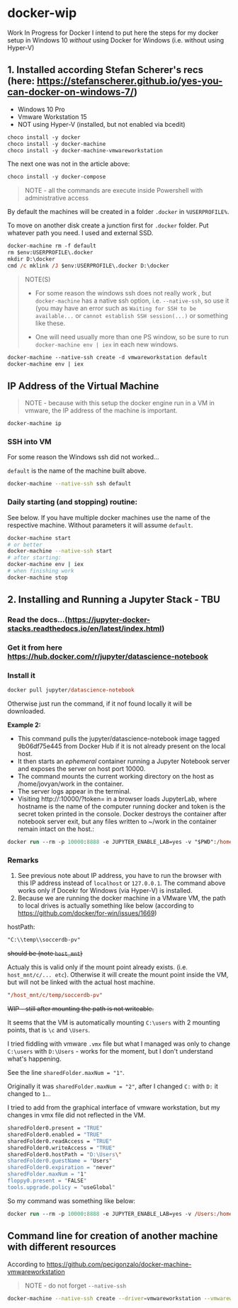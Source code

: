 # docker-wip
Work In Progress for Docker
I intend to put here the steps for my docker setup in Windows 10 *without* using Docker for Windows (i.e. without using Hyper-V)
## 1. Installed according Stefan Scherer's recs (here: https://stefanscherer.github.io/yes-you-can-docker-on-windows-7/)
* Windows 10 Pro
* Vmware Workstation 15
* NOT using Hyper-V (installed, but not enabled via bcedit)
```ps
choco install -y docker
choco install -y docker-machine
choco install -y docker-machine-vmwareworkstation
```
The next one was not in the article above:
```ps
choco install -y docker-compose
```
> NOTE - all the commands are execute inside Powershell with administrative access

By default the machines will be created in a folder `.docker` in `%USERPROFILE%`.

To move on another disk create a junction first for `.docker` folder.
Put whatever path you need. I used and external SSD.

```ps
docker-machine rm -f default
rm $env:USERPROFILE\.docker
mkdir D:\docker
cmd /c mklink /J $env:USERPROFILE\.docker D:\docker

```
> NOTE(S)
> * For some reason the windows ssh does not really work , but `docker-machine` has a native ssh option, i.e. `--native-ssh`, so use it (you may have an error such as `Waiting for SSH to be available...` or `cannot establish SSH session(...)` or something like these.
>
> * One will need usually more than one PS window, so be sure to run `docker-machine env | iex` in each new windows.

```ps
docker-machine --native-ssh create -d vmwareworkstation default
docker-machine env | iex

```

## IP Address of the Virtual Machine
> NOTE - because with this setup the docker engine run in a VM in vmware, the IP address of the machine is important.
```ps
docker-machine ip
```
### SSH into VM
For some reason the Windows ssh did not worked...

`default` is the name of the machine built above.
```bash
docker-machine --native-ssh ssh default
```

### Daily starting (and stopping) routine:
See below. If you have multiple docker machines use the name of the respective machine. 
Without parameters it will assume `default`.

```bash
docker-machine start
# or better
docker-machine --native-ssh start
# after starting:
docker-machine env | iex
# when finishing work
docker-machine stop
```

## 2. Installing and Running a Jupyter Stack - TBU 

### Read the docs...(https://jupyter-docker-stacks.readthedocs.io/en/latest/index.html)

### Get it from here https://hub.docker.com/r/jupyter/datascience-notebook
### Install it
```ps
docker pull jupyter/datascience-notebook
```
Otherwise just run the command, if it nof found locally it will be downloaded.

**Example 2:** 
* This command pulls the jupyter/datascience-notebook image tagged 9b06df75e445 from Docker Hub if it is not already present on the local host. 
* It then starts an *ephemeral* container running a Jupyter Notebook server and exposes the server on host port 10000. 
* The command mounts the current working directory on the host as /home/jovyan/work in the container. 
* The server logs appear in the terminal. 
* Visiting http://<hostname>:10000/?token=<token> in a browser loads JupyterLab, where hostname is the name of the computer running docker and token is the secret token printed in the console. Docker destroys the container after notebook server exit, but any files written to ~/work in the container remain intact on the host.:

```ps
docker run --rm -p 10000:8888 -e JUPYTER_ENABLE_LAB=yes -v "$PWD":/home/jovyan/work jupyter/datascience-notebook
```
### Remarks
1. See previous note about IP address, you have to run the browser with this IP address instead of `localhost` or `127.0.0.1`. The command above works only if Docekr for Windows (via Hyper-V) is installed.
2. Because we are running the docker machine in a VMware VM, the path to local drives is actually something like below (according to https://github.com/docker/for-win/issues/1669)

hostPath:
```ps
"C:\\temp\\soccerdb-pv"
```
~~should be (note `host_mnt`)~~

Actualy this is valid only if the mount point already exists. (i.e. `host_mnt/c/... etc`). 
Otherwise it will create the mount point inside the VM, but will not be linked with the actual host machine.

```ps
"/host_mnt/c/temp/soccerdb-pv"
```
~~WIP - still after mounting the path is not writeable.~~

It seems that the VM is automatically mounting `C:\users` with 2 mounting points, that is `\c` and `\Users`.

I tried fiddling with vmware `.vmx` file but what I managed was only to change `C:\users` with `D:\Users` - works for the moment, but I don't understand what's happening.

See the line `sharedFolder.maxNum = "1"`. 

Originally it was `sharedFolder.maxNum = "2"`, after I changed `C:` with `D:` it changed to `1`...

I tried to add from the graphical interface of vmware workstation, but my changes in vmx file did not reflected in the VM.

```bash
sharedFolder0.present = "TRUE"
sharedFolder0.enabled = "TRUE"
sharedFolder0.readAccess = "TRUE"
sharedFolder0.writeAccess = "TRUE"
sharedFolder0.hostPath = "D:\Users\"
sharedFolder0.guestName = "Users"
sharedFolder0.expiration = "never"
sharedFolder.maxNum = "1"
floppy0.present = "FALSE"
tools.upgrade.policy = "useGlobal"
```
So my command was something like below:

```ps
docker run --rm -p 10000:8888 -e JUPYTER_ENABLE_LAB=yes -v /Users:/home/jovyan/work jupyter/datascience-notebook
```
## Command line for creation of another machine with different resources

According to https://github.com/pecigonzalo/docker-machine-vmwareworkstation
> NOTE - do not forget `--native-ssh`

```bash
docker-machine --native-ssh create --driver=vmwareworkstation --vmwareworkstation-cpu-count 2 --vmwareworkstation-memory-size 2048 dev
```
